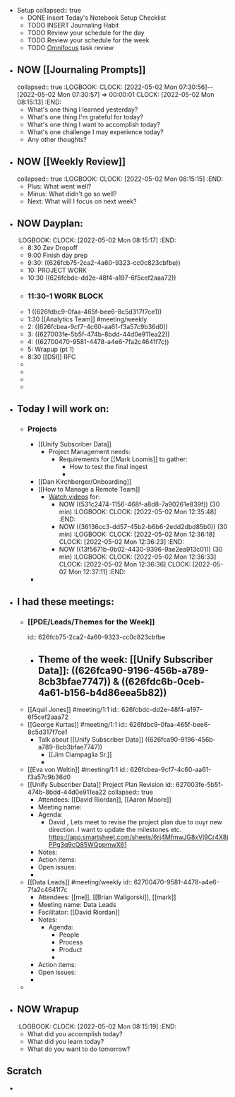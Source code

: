 - Setup
  collapsed:: true
	- DONE Insert Today's Notebook Setup Checklist
	- TODO INSERT Journaling Habit
	- TODO Review your schedule for the day
	- TODO Review your schedule for the week
	- TODO [Omnifocus](omnifocus://) task review
- ## NOW [[Journaling Prompts]]
  collapsed:: true
  :LOGBOOK:
  CLOCK: [2022-05-02 Mon 07:30:56]--[2022-05-02 Mon 07:30:57] =>  00:00:01
  CLOCK: [2022-05-02 Mon 08:15:13]
  :END:
	- What's one thing I learned yesterday?
	- What's one thing I'm grateful for today?
	- What's one thing I want to accomplish today?
	- What's one challenge I may experience today?
	- Any other thoughts?
- ## NOW [[Weekly Review]]
  collapsed:: true
  :LOGBOOK:
  CLOCK: [2022-05-02 Mon 08:15:15]
  :END:
	- Plus: What went well?
	- Minus: What didn't go so well?
	- Next: What will I focus on next week?
- ## NOW Dayplan:
  :LOGBOOK:
  CLOCK: [2022-05-02 Mon 08:15:17]
  :END:
	- 8:30 Zev Dropoff
	- 9:00 Finish day prep
	- 9:30: ((626fcb75-2ca2-4a60-9323-cc0c823cbfbe))
	- 10: PROJECT WORK
	- 10:30 ((626fcbdc-dd2e-48f4-a197-6f5cef2aaa72))
	- ### 11:30-1 WORK BLOCK
	- 1 ((626fdbc9-0faa-465f-bee6-8c5d317f7ce1))
	- 1:30 [[Analytics Team]] #meeting/weekly
	- 2: ((626fcbea-9cf7-4c60-aa61-f3a57c9b36d0))
	- 3: ((627003fe-5b5f-474b-8bdd-44d0e911ea22))
	- 4: ((62700470-9581-4478-a4e6-7fa2c4641f7c))
	- 5: Wrapup (pt 1)
	- 8:30 [[DSI]] RFC
	-
	-
	-
	-
- ## Today I will work on:
	- ### Projects
		- [[Unify Subscriber Data]]
			- Project Management needs:
				- Requirements for [[Mark Loomis]] to gather:
					- How to test the final ingest
					-
		- [[Dan Kirchberger/Onboarding]]
		- [[How to Manage a Remote Team]]
			- [Watch videos](https://www.coursera.org/learn/remote-team-management/home/week/1) for:
				- NOW ((531c2474-1156-468f-a8d8-7a90261e839f)) (30 min)
				  :LOGBOOK:
				  CLOCK: [2022-05-02 Mon 12:35:48]
				  :END:
				- NOW ((36136cc3-dd57-45b2-b6b6-2edd2dbd85b0)) (30 min)
				  :LOGBOOK:
				  CLOCK: [2022-05-02 Mon 12:36:18]
				  CLOCK: [2022-05-02 Mon 12:36:23]
				  :END:
				- NOW ((13f5671b-0b02-4430-9396-9ae2ea913c01)) (30 min)
				  :LOGBOOK:
				  CLOCK: [2022-05-02 Mon 12:36:33]
				  CLOCK: [2022-05-02 Mon 12:36:36]
				  CLOCK: [2022-05-02 Mon 12:37:11]
				  :END:
		-
- ## I had these meetings:
	- ### [[PDE/Leads/Themes for the Week]]
	  id:: 626fcb75-2ca2-4a60-9323-cc0c823cbfbe
		- Theme of the week: [[Unify Subscriber Data]]: ((626fca90-9196-456b-a789-8cb3bfae7747)) & ((626fdc6b-0ceb-4a61-b156-b4d86eea5b82))
			-
	- [[Aquil Jones]] #meeting/1:1
	  id:: 626fcbdc-dd2e-48f4-a197-6f5cef2aaa72
	- [[George Kurtas]] #meeting/1:1
	  id:: 626fdbc9-0faa-465f-bee6-8c5d317f7ce1
		- Talk about [[Unify Subscriber Data]] ((626fca90-9196-456b-a789-8cb3bfae7747))
			- [[Jim Ciampaglia Sr.]]
			-
	- [[Eva von Weltin]] #meeting/1:1
	  id:: 626fcbea-9cf7-4c60-aa61-f3a57c9b36d0
	- [[Unify Subscriber Data]] Project Plan Revision
	  id:: 627003fe-5b5f-474b-8bdd-44d0e911ea22
	  collapsed:: true
		- Attendees: [[David Riordan]], [[Aaron Moore]]
		- Meeting name:
		- Agenda:
			- David , Lets meet to revise the project plan due to ouyr new direction. I want to update the milestones etc. https://app.smartsheet.com/sheets/6rj4MfmwJG8xVj9Cr4X8jPPg3q9cQ85WQppmwX61
		- Notes:
		- Action items:
		- Open issues:
		-
	- [[Data Leads]] #meeting/weekly
	  id:: 62700470-9581-4478-a4e6-7fa2c4641f7c
		- Attendees: [[me]], [[Brian Waligorski]], [[mark]]
		- Meeting name: Data Leads
		- Facilitator: [[David Riordan]]
		- Notes:
			- Agenda:
				- People
				- Process
				- Product
				-
		- Action items:
		- Open issues:
		-
	-
- ## NOW Wrapup
  :LOGBOOK:
  CLOCK: [2022-05-02 Mon 08:15:19]
  :END:
	- What did you accomplish today?
	- What did you learn today?
	- What do you want to do tomorrow?
## Scratch
-